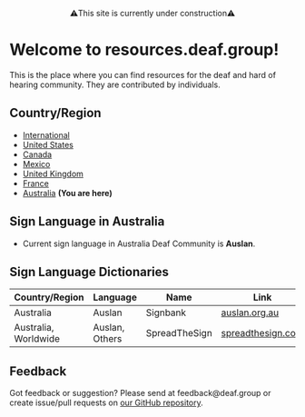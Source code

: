 <p style="text-align: center;">⚠️This site is currently under construction⚠️</p>

# Welcome to resources.deaf.group!
This is the place where you can find resources for the deaf and hard of hearing community. They are contributed by individuals.

## Country/Region

- [International]({{site.baseurl}}/)
- [United States]({{site.baseurl}}/unitedstates)
- [Canada]({{site.baseurl}}/canada)
- [Mexico]({{site.baseurl}}/mexico)
- [United Kingdom]({{site.baseurl}}/unitedkingdom)
- [France]({{site.baseurl}}/france)
- [Australia]({{site.baseurl}}/australia) **(You are here)**

## Sign Language in Australia

- Current sign language in Australia Deaf Community is **Auslan**.

## Sign Language Dictionaries

| Country/Region | Language | Name | Link |
|-------|----|-------|-------|
| Australia | Auslan | Signbank | [auslan.org.au](https://auslan.org.au/dictionary/)|
| Australia, Worldwide | Auslan, Others | SpreadTheSign | [spreadthesign.com](https://www.spreadthesign.com/) |

## Feedback
Got feedback or suggestion? Please send at <!-- fsdvwqs -->feed<!-- asdzxcwqe -->back<!-- zndoasdifg -->@<!-- dsafasdf  -->deaf.<!-- bncjdhsatuy -->group or create issue/pull requests on [our GitHub repository](https://github.com/BatteryDie/resources.deaf.group).

